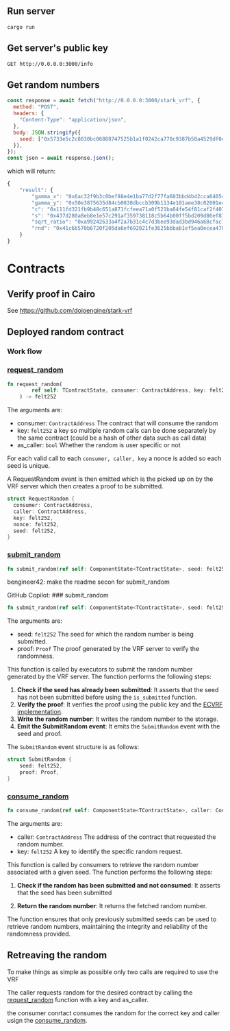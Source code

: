 ## Run server

`cargo run`

## Get server's public key

`GET http://0.0.0.0:3000/info`

## Get random numbers

```js
const response = await fetch("http://0.0.0.0:3000/stark_vrf", {
  method: "POST",
  headers: {
    "Content-Type": "application/json",
  },
  body: JSON.stringify({
    seed: ["0x5733e5c2c8030bc06888747525b1a1f0242ca770c9387b58a4529df0ca55499"],
  }),
});
const json = await response.json();
```

which will return:

```js
{
    "result": {
        "gamma_x": "0x6ac32f9b3c0bef88e4e1ba77d2f77fa603bbd4b42cca6405c5bdf7a16821d75",
        "gamma_y": "0x50e3875635d84cb0038dbccb309b1134e101aee38c02001e456d5988b39fd43",
        "c": "0x111fd321fb9b48c651a871fcfeea71a0f521ba04fe54f81caf2f407cba0979f",
        "s": "0x437d280a8eb8e1e57c291af359738118c5b64b00ff5bd209d86ef83b051a2c6",
        "sqrt_ratio": "0xa99242633a4f2a7b31c4c7d3bee93dad3bd946a68cfac753dbd4bbd837d8c0",
        "rnd": "0x41c6b570b6720f205da6ef692021fe3625bbbab1ef5ea0ecea470e2d93b7982"
    }
}
```

# Contracts

## Verify proof in Cairo

See https://github.com/dojoengine/stark-vrf

## Deployed random contract

### Work flow

### [request_random](./contracts/src/vrf_provider/vrf_provider_component.cairo#156)

```rust
fn request_random(
        ref self: TContractState, consumer: ContractAddress, key: felt252, as_caller: bool,
    ) -> felt252
```

The arguments are:

- consumer: `ContractAddress` The contract that will consume the random
- key: `felt252` a key so multiple random calls can be done separately by the same contract (could be a hash of other data such as call data)
- as_caller: `bool` Whether the random is user specific or not

For each valid call to each `consumer, caller, key` a nonce is added so each seed is unique.

A RequestRandom event is then emitted which is the picked up on by the VRF server which then creates a proof to be submitted.

```rust
struct RequestRandom {
  consumer: ContractAddress,
  caller: ContractAddress,
  key: felt252,
  nonce: felt252,
  seed: felt252,
}
```

### [submit_random](./contracts/src/vrf_provider/vrf_provider_component.cairo#182)

```rust
fn submit_random(ref self: ComponentState<TContractState>, seed: felt252, proof: Proof);
```

bengineer42: make the readme secon for submit_random

GitHub Copilot: ### submit_random

```rust
fn submit_random(ref self: ComponentState<TContractState>, seed: felt252, proof: Proof);
```

The arguments are:

- seed: `felt252` The seed for which the random number is being submitted.
- proof: `Proof` The proof generated by the VRF server to verify the randomness.

This function is called by executors to submit the random number generated by the VRF server. The function performs the following steps:

1. **Check if the seed has already been submitted**: It asserts that the seed has not been submitted before using the `is_submitted` function.
2. **Verify the proof**: It verifies the proof using the public key and the [ECVRF implementation](https://github.com/dojoengine/stark-vrf).
3. **Write the random number**: It writes the random number to the storage.
4. **Emit the SubmitRandom event**: It emits the `SubmitRandom` event with the seed and proof.

The `SubmitRandom` event structure is as follows:

```rust
struct SubmitRandom {
    seed: felt252,
    proof: Proof,
}
```

### [consume_random](./contracts/src/vrf_provider/vrf_provider_component.cairo#200)

```rust
fn consume_random(ref self: ComponentState<TContractState>, caller: ContractAddress, key: felt252) -> felt252;
```

The arguments are:

- caller: `ContractAddress` The address of the contract that requested the random number.
- key: `felt252` A key to identify the specific random request.

This function is called by consumers to retrieve the random number associated with a given seed. The function performs the following steps:

1. **Check if the random has been submitted and not consumed**: It asserts that the seed has been submitted

2. **Return the random number**: It returns the fetched random number.

The function ensures that only previously submitted seeds can be used to retrieve random numbers, maintaining the integrity and reliability of the randomness provided.

## Retreaving the random

To make things as simple as possible only two calls are required to use the VRF

The caller requests random for the desired contract by calling the [request_random](#request_random) function with a key and as_caller.

the consumer conrtact consumes the random for the correct key and caller usign the [consume_random](#consume_random).
